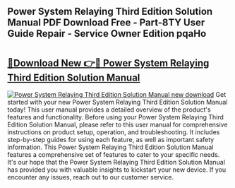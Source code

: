 ## Power System Relaying Third Edition Solution Manual PDF Download Free - Part-8TY User Guide Repair - Service Owner Edition pqaHo

# <h2><a href="http://bc79526.oget.top/?id=Power+System+Relaying+Third+Edition+Solution+Manual">🔗Download New 👉🔴 Power System Relaying Third Edition Solution Manual</a></h2>

[![Power System Relaying Third Edition Solution Manual new download](https://i.imgur.com/5g1atiW.png)](http://bc79526.oget.top/?id=Power+System+Relaying+Third+Edition+Solution+Manual)
Get started with your new Power System Relaying Third Edition Solution Manual today! This user manual provides a detailed overview of the product's features and functionality. Before using your Power System Relaying Third Edition Solution Manual, please refer to this user manual for comprehensive instructions on product setup, operation, and troubleshooting. It includes step-by-step guides for using each feature, as well as important safety information. This Power System Relaying Third Edition Solution Manual features a comprehensive set of features to cater to your specific needs. It's our hope that the Power System Relaying Third Edition Solution Manual has provided you with valuable insights to kickstart your new device. If you encounter any issues, reach out to our customer service.
